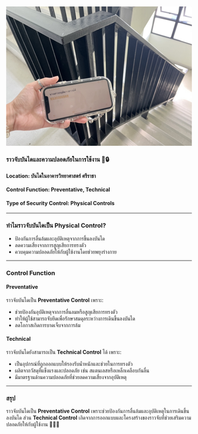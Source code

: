 ![Image](/assets/image/S__15466499.jpg)  

### ราวจับบันไดและความปลอดภัยในการใช้งาน 🏢🔒  

#### **Location:** บันไดในอาคารวิทยาศาสตร์ ศรีราชา 
#### **Control Function:** Preventative, Technical  
#### **Type of Security Control:** Physical Controls  

---

### **ทำไมราวจับบันไดเป็น Physical Control?**  
- ป้องกันการลื่นล้มและอุบัติเหตุจากการขึ้นลงบันได  
- ลดความเสี่ยงจากการสูญเสียการทรงตัว  
- ควบคุมความปลอดภัยให้กับผู้ใช้งานโดยช่วยพยุงร่างกาย  

---

### **Control Function**  

#### **Preventative**  
ราวจับบันไดเป็น **Preventative Control** เพราะ:  
- ช่วยป้องกันอุบัติเหตุจากการลื่นลมหรือสูญเสียการทรงตัว  
- ทำให้ผู้ใช้สามารถจับยึดเพื่อรักษาสมดุลระหว่างการเดินขึ้นลงบันได  
- ลดโอกาสเกิดการบาดเจ็บจากการล้ม  

#### **Technical**  
ราวจับบันไดยังสามารถเป็น **Technical Control** ได้ เพราะ:  
- เป็นอุปกรณ์ที่ถูกออกแบบให้รองรับน้ำหนักและช่วยในการทรงตัว  
- ผลิตจากวัสดุที่แข็งแรงและปลอดภัย เช่น สแตนเลสหรือเหล็กเคลือบกันลื่น  
- มีมาตรฐานด้านความปลอดภัยที่ช่วยลดความเสี่ยงจากอุบัติเหตุ  

---

### **สรุป**  
ราวจับบันไดเป็น **Preventative Control** เพราะช่วยป้องกันการลื่นล้มและอุบัติเหตุในการเดินขึ้นลงบันได ส่วน **Technical Control** เกิดจากการออกแบบและโครงสร้างของราวจับที่ช่วยเสริมความปลอดภัยให้กับผู้ใช้งาน 🚶‍♂️🔧
